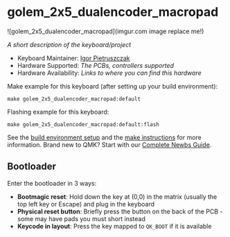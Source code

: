 # golem_2x5_dualencoder_macropad

![golem_2x5_dualencoder_macropad](imgur.com image replace me!)

*A short description of the keyboard/project*

* Keyboard Maintainer: [Igor Pietruszczak](https://github.com/IgorPietruszczak)
* Hardware Supported: *The PCBs, controllers supported*
* Hardware Availability: *Links to where you can find this hardware*

Make example for this keyboard (after setting up your build environment):

    make golem_2x5_dualencoder_macropad:default

Flashing example for this keyboard:

    make golem_2x5_dualencoder_macropad:default:flash

See the [build environment setup](https://docs.qmk.fm/#/getting_started_build_tools) and the [make instructions](https://docs.qmk.fm/#/getting_started_make_guide) for more information. Brand new to QMK? Start with our [Complete Newbs Guide](https://docs.qmk.fm/#/newbs).

## Bootloader

Enter the bootloader in 3 ways:

* **Bootmagic reset**: Hold down the key at (0,0) in the matrix (usually the top left key or Escape) and plug in the keyboard
* **Physical reset button**: Briefly press the button on the back of the PCB - some may have pads you must short instead
* **Keycode in layout**: Press the key mapped to `QK_BOOT` if it is available
